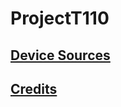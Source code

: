 # ProjectT110

## [Device Sources](DeviceSources.md "Device Sources")

## [Credits](Credits.md "Credits")
